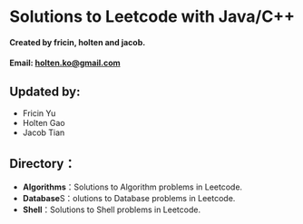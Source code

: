 # Solutions to Leetcode with Java/C++

#### Created by fricin, holten and jacob.
#### Email: holten.ko@gmail.com

## Updated by:
- Fricin Yu
- Holten Gao
- Jacob Tian

## Directory：
- **Algorithms**：Solutions  to Algorithm problems in Leetcode. 
- **Database**S：olutions  to Database problems in Leetcode. 
- **Shell**：Solutions  to Shell problems in Leetcode. 
